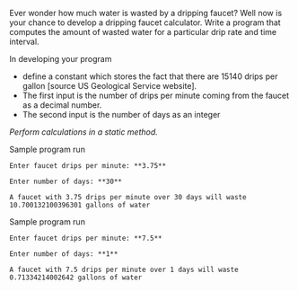 Ever wonder how much water is wasted by a dripping faucet? Well now is your chance to develop a dripping faucet calculator.  Write a program that computes the amount of wasted water for a particular drip rate and time interval.

In developing your program

- define a constant which stores the fact that there are 15140 drips per gallon [source US Geological Service website].  
- The first input is the number of drips per minute coming from the faucet as a decimal number. 
- The second input is the number of days as an integer

_Perform calculations in a static method._

Sample program run

```
Enter faucet drips per minute: **3.75**
```

```
Enter number of days: **30**
```

```
A faucet with 3.75 drips per minute over 30 days will waste 10.700132100396301 gallons of water
```

Sample program run 

```
Enter faucet drips per minute: **7.5**
```

```
Enter number of days: **1**
```

```
A faucet with 7.5 drips per minute over 1 days will waste 0.71334214002642 gallons of water
```